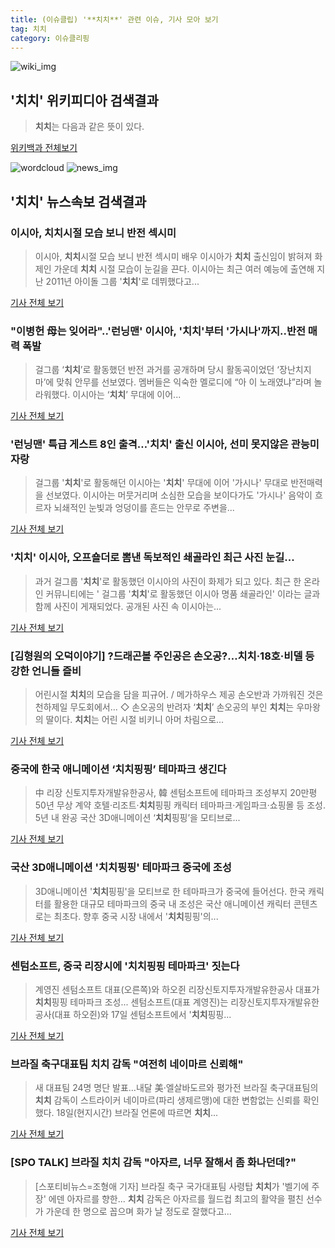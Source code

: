 ```yaml
---
title: (이슈클립) '**치치**' 관련 이슈, 기사 모아 보기
tag: 치치
category: 이슈클리핑
---
```

![wiki_img](https://user-images.githubusercontent.com/42597476/44503234-41136a80-a6d0-11e8-9071-6fc6418eafe4.png)
## **'**치치**'** 위키피디아 검색결과
>**치치**는 다음과 같은 뜻이 있다.

<a href="https://ko.wikipedia.org/wiki/치치" target="_blank">위키백과 전체보기</a>

![wordcloud](https://s3.ap-northeast-2.amazonaws.com/lyrics101-wordcloud/2018-09-02-1535881850.png)
![news_img](https://user-images.githubusercontent.com/42597476/44507050-1206f400-a6e4-11e8-8d98-7ffbfebb353f.png)
## **'**치치**'** 뉴스속보 검색결과
### 이시아, **치치**시절 모습 보니 반전 섹시미

>이시아, **치치**시절 모습 보니 반전 섹시미 배우 이시아가 **치치** 출신임이 밝혀져 화제인 가운데 **치치** 시절 모습이 눈길을 끈다. 이시아는 최근 여러 예능에 출연해 지난 2011년 아이돌 그룹 '**치치**'로 데뷔했다고...

<a href="http://www.viva100.com/main/view.php?key=20180902001842341" target="_blank">기사 전체 보기</a>

### "이병헌 母는 잊어라"..'런닝맨' 이시아, '**치치**'부터 '가시나'까지..반전 매력 폭발

>걸그룹 ‘**치치**’로 활동했던 반전 과거를 공개하며 당시 활동곡이었던 ‘장난치지 마’에 맞춰 안무를 선보였다. 멤버들은 익숙한 멜로디에 “아 이 노래였냐”라며 놀라워했다. 이시아는 ‘**치치**’ 무대에 이어...

<a href="http://www.osen.co.kr/article/G1110980434" target="_blank">기사 전체 보기</a>

### '런닝맨' 특급 게스트 8인 출격…'**치치**' 출신 이시아, 선미 못지않은 관능미 자랑

>걸그룹 '**치치**'로 활동해던 이시아는 '**치치**' 무대에 이어 '가시나' 무대로 반전매력을 선보였다. 이시아는 머뭇거리며 소심한 모습을 보이다가도 '가시나' 음악이 흐르자 뇌쇄적인 눈빛과 엉덩이를 흔드는 안무로 주변을...

<a href="http://news20.busan.com/controller/newsController.jsp?newsId=20180902000131" target="_blank">기사 전체 보기</a>

### '**치치**' 이시아, 오프숄더로 뽐낸 독보적인 쇄골라인 최근 사진 눈길...

>과거 걸그룹 '**치치**'로 활동했던 이시아의 사진이 화제가 되고 있다. 최근 한 온라인 커뮤니티에는 ' 걸그룹 '**치치**'로 활동했던 이시아 명품 쇄골라인' 이라는 글과 함께 사진이 게재되었다. 공개된 사진 속 이시아는...

<a href="http://www.joongdo.co.kr/main/view.php?key=20180902001230277" target="_blank">기사 전체 보기</a>

### [김형원의 오덕이야기] ?드래곤볼 주인공은 손오공?…**치치**·18호·비델 등 강한 언니들 즐비

>어린시절 **치치**의 모습을 담을 피규어. / 메가하우스 제공 손오반과 가까워진 것은 천하제일 무도회에서... ◇ 손오공의 반려자 ‘**치치**’ 손오공의 부인 **치치**는 우마왕의 딸이다. **치치**는 어린 시절 비키니 아머 차림으로...

<a href="http://it.chosun.com/site/data/html_dir/2018/08/24/2018082402547.html" target="_blank">기사 전체 보기</a>

### 중국에 한국 애니메이션 ‘**치치**핑핑’ 테마파크 생긴다

>中 리장 신토지투자개발유한공사, 韓 센텀소프트에 테마파크 조성부지 20만평 50년 무상 계약 호텔·리조트·**치치**핑핑 캐릭터 테마파크·게임파크·쇼핑몰 등 조성. 5년 내 완공 국산 3D애니메이션 ‘**치치**핑핑’을 모티브로...

<a href="http://www.segye.com/content/html/2018/08/21/20180821003883.html?OutUrl=naver" target="_blank">기사 전체 보기</a>

### 국산 3D애니메이션 '**치치**핑핑' 테마파크 중국에 조성

>3D애니메이션 '**치치**핑핑'을 모티브로 한 테마파크가 중국에 들어선다. 한국 캐릭터를 활용한 대규모 테마파크의 중국 내 조성은 국산 애니메이션 캐릭터 콘텐츠로는 최초다. 향후 중국 시장 내에서 '**치치**핑핑'의...

<a href="http://www.ajunews.com/view/20180821153326875" target="_blank">기사 전체 보기</a>

### 센텀소프트, 중국 리장시에 '**치치**핑핑 테마파크' 짓는다

>계영진 센텀소프트 대표(오른쪽)와 하오쥔 리장신토지투자개발유한공사 대표가 **치치**핑핑 테마파크 조성... 센텀소프트(대표 계영진)는 리장신토지투자개발유한공사(대표 하오쥔)와 17일 센텀소프트에서 '**치치**핑핑...

<a href="http://www.etnews.com/20180817000140" target="_blank">기사 전체 보기</a>

### 브라질 축구대표팀 **치치** 감독 "여전히 네이마르 신뢰해"

>새 대표팀 24명 명단 발표…내달 美·엘살바도르와 평가전 브라질 축구대표팀의 **치치** 감독이 스트라이커 네이마르(파리 생제르맹)에 대한 변함없는 신뢰를 확인했다. 18일(현지시간) 브라질 언론에 따르면 **치치**...

<a href="http://app.yonhapnews.co.kr/YNA/Basic/SNS/r.aspx?c=AKR20180819001800094&did=1195m" target="_blank">기사 전체 보기</a>

### [SPO TALK] 브라질 **치치** 감독 "아자르, 너무 잘해서 좀 화나던데?"

>[스포티비뉴스=조형애 기자] 브라질 축구 국가대표팀 사령탑 **치치**가 '벨기에 주장' 에덴 아자르를 향한... **치치** 감독은 아자르를 월드컵 최고의 활약을 펼친 선수가 가운데 한 명으로 꼽으며 화가 날 정도로 잘했다고...

<a href="http://www.spotvnews.co.kr/?mod=news&act=articleView&idxno=231864" target="_blank">기사 전체 보기</a>


